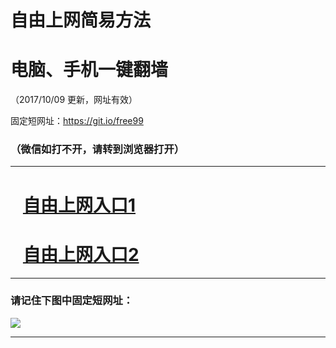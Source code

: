 ﻿# 自由上网简易方法

# 电脑、手机一键翻墙

（2017/10/09 更新，网址有效）

固定短网址：https://git.io/free99

### （微信如打不开，请转到浏览器打开）


***





# &nbsp;&nbsp; <a href="http://ft2319624949.fwq-tz-1001.info/fwqtz01.html?t=100900119307 " target="_blank">自由上网入口1</a>
# &nbsp;&nbsp; <a href="http://ft2614110597.fwq-tz-1002.info/fwqtz02.html?t=100900119911 " target="_blank">自由上网入口2</a>
***

### 请记住下图中固定短网址：

<img src="https://s3-us-west-2.amazonaws.com/fwq-1001/yjfq-20170905okok.png" /> 


***

